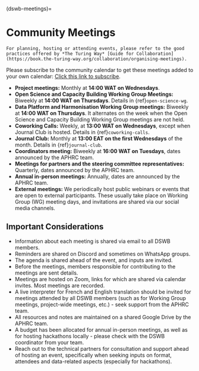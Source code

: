 (dswb-meetings)=
# Community Meetings

```{note}
For planning, hosting or attending events, please refer to the good practices offered by *The Turing Way* [Guide for Collaboration](https://book.the-turing-way.org/collaboration/organising-meetings).
```

Please subscribe to the community calendar to get these meetings added to your own calendar: [Click this link to subscribe](https://calendar.google.com/calendar/ical/47502bf06531b55e6e23c00bc11c7dcdddcef193876eb6bdb463e4ddf7eb5d1e%40group.calendar.google.com/public/basic.ics).

- **Project meetings:** Monthly at **14:00 WAT on Wednesdays**.
- **Open Science and Capacity Building Working Group Meetings:** Biweekly at **14:00 WAT on Thursdays**. Details in {ref}`open-science-wg`.
- **Data Platform and Harmonisation Working Group meetings:** Biweekly at **14:00 WAT on Thursdays**. It alternates on the week when the Open Science and Capacity Building Working Group meetings are not held.
- **Coworking Calls:** Weekly, at **13:00 WAT on Wednesdays**, except when Journal Club is hosted. Details in {ref}`coworking-calls`.
- **Journal Club:** Monthly at **13:00 EAT on the first Wednesdays** of the month. Details in {ref}`journal-club`.
- **Coordinators meeting:** Biweekly at **16:00 WAT on Tuesdays**, dates announced by the APHRC team.
- **Meetings for partners and the steering committee representatives:** Quarterly, dates announced by the APHRC team.
- **Annual in-person meetings:** Annually, dates are announced by the APHRC team.
- **External meetings:** We periodically host public webinars or events that are open to external participants. These usually take place on Working Group (WG) meeting days, and invitations are shared via our social media channels.


## Important Considerations

- Information about each meeting is shared via email to all DSWB members.
- Reminders are shared on Discord and sometimes on WhatsApp groups.
- The agenda is shared ahead of the event, and inputs are invited.
- Before the meetings, members responsible for contributing to the meetings are sent details.
- Meetings are hosted on Zoom, links for which are shared via calendar invites. Most meetings are recorded.
- A live interpreter for French and English translation should be invited for meetings attended by all DSWB members (such as for Working Group meetings, project-wide meetings, etc.) - seek support from the APHRC team.
- All resources and notes are maintained on a shared Google Drive by the APHRC team.
- A budget has been allocated for annual in-person meetings, as well as for hosting hackathons locally - please check with the DSWB coordinator from your team.
- Reach out to the technical partners for consultation and support ahead of hosting an event, specifically when seeking inputs on format, attendees and data-related aspects (especially for hackathons).
